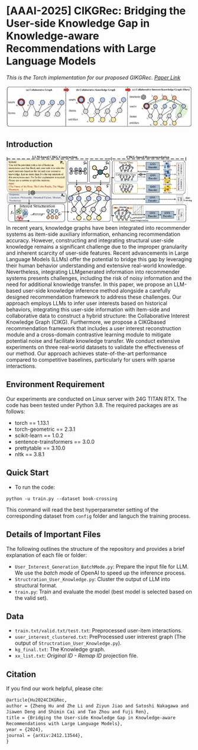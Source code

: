 # [AAAI-2025] CIKGRec: Bridging the User-side Knowledge Gap in Knowledge-aware Recommendations with Large Language Models
*This is the Torch implementation for our proposed GIKGRec. [Paper Link](https://arxiv.org/abs/2412.13544)*

![Illustration](./pics/illustrate.png)
## Introduction
![Framework](./pics/framework.png)
In recent years, knowledge graphs have been integrated into recommender systems as item-side auxiliary information, enhancing recommendation accuracy. However, constructing and integrating structural user-side knowledge remains a significant challenge due to the improper granularity and inherent scarcity of user-side features. Recent advancements in Large Language Models (LLMs) offer the potential to bridge this gap by leveraging their human behavior understanding and extensive real-world knowledge. Nevertheless, integrating LLMgenerated information into recommender systems presents challenges, including the risk of noisy information and the need for additional knowledge transfer. In this paper, we propose an LLM-based user-side knowledge inference method alongside a carefully designed recommendation framework to address these challenges. Our approach employs LLMs to infer user interests based on historical behaviors, integrating this user-side information with item-side and collaborative data to construct a hybrid structure: the Collaborative Interest Knowledge Graph (CIKG). Furthermore, we propose a CIKGbased recommendation framework that includes a user interest reconstruction module and a cross-domain contrastive learning module to mitigate potential noise and facilitate knowledge transfer. We conduct extensive experiments on three real-world datasets to validate the effectiveness of our method. Our approach achieves state-of-the-art performance compared to competitive baselines, particularly for users with sparse interactions.

## Environment Requirement
Our experiments are conducted on Linux server with 24G TITAN RTX. The code has been tested under Python 3.8. The required packages are as follows:

* torch == 1.13.1
* torch-geometric == 2.3.1
* scikit-learn == 1.0.2
* sentence-trainsformers == 3.0.0
* prettytable == 3.10.0
* nltk == 3.8.1

## Quick Start
* To run the code:
```
python -u train.py --dataset book-crossing
```

This conmand will read the best hyperparameter setting of the corresponding dataset from `config` folder and languch the training process.

## Details of Important Files
The following outlines the structure of the repository and provides a brief explanation of each file or folder:

* `User_Interest_Generation_BatchMode.py`: Prepare the input file for LLM. We use the *batch mode* of OpenAI to speed up the inference process.
* `Structration_User_Knowledge.py`: Cluster the output of LLM into structural format.
* `train.py`: Train and evaluate the model (best model is selected based on the valid set).

## Data

* `train.txt/valid.txt/test.txt`: Preprocessed user-item interactions.
* `user_interest_clustered.txt`: PreProcessed user intrerest graph (The output of `Structration_User_Knowledge.py`).
* `kg_final.txt`: The Knowledge graph.
* `xx_list.txt`: *Original ID - Remap ID* projection file.

## Citation 
If you find our work helpful, please cite:
```
@article{Hu2024CIKGRec,
author = {Zheng Hu and Zhe Li and Ziyun Jiao and Satoshi Nakagawa and Jiawen Deng and Shimin Cai and Tao Zhou and Fuji Ren},
title = {Bridging the User-side Knowledge Gap in Knowledge-aware Recommendations with Large Language Models},
year = {2024},
journal = {arXiv:2412.13544},
}
```

